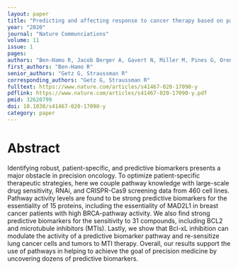 ```yaml
---
layout: paper
title: "Predicting and affecting response to cancer therapy based on pathway-level biomarkers"
year: "2020"
journal: "Nature Communciations"
volume: 11
issue: 1
pages:
authors: "Ben-Hamo R, Jacob Berger A, Gavert N, Miller M, Pines G, Oren R, Pikarsky E, Benes CH, Neuman T, Zwang Y, Efroni S, Getz G, Straussman R"
first_authors: "Ben-Hamo R"
senior_authors: "Getz G, Straussman R"
corresponding_authors: "Getz G, Straussman R"
fulltext: https://www.nature.com/articles/s41467-020-17090-y
pdflink: https://www.nature.com/articles/s41467-020-17090-y.pdf
pmid: 32620799
doi: 10.1038/s41467-020-17090-y
category: paper
---
```


# Abstract

Identifying robust, patient-specific, and predictive biomarkers presents a major obstacle in precision oncology. To optimize patient-specific therapeutic strategies, here we couple pathway knowledge with large-scale drug sensitivity, RNAi, and CRISPR-Cas9 screening data from 460 cell lines. Pathway activity levels are found to be strong predictive biomarkers for the essentiality of 15 proteins, including the essentiality of MAD2L1 in breast cancer patients with high BRCA-pathway activity. We also find strong predictive biomarkers for the sensitivity to 31 compounds, including BCL2 and microtubule inhibitors (MTIs). Lastly, we show that Bcl-xL inhibition can modulate the activity of a predictive biomarker pathway and re-sensitize lung cancer cells and tumors to MTI therapy. Overall, our results support the use of pathways in helping to achieve the goal of precision medicine by uncovering dozens of predictive biomarkers.
